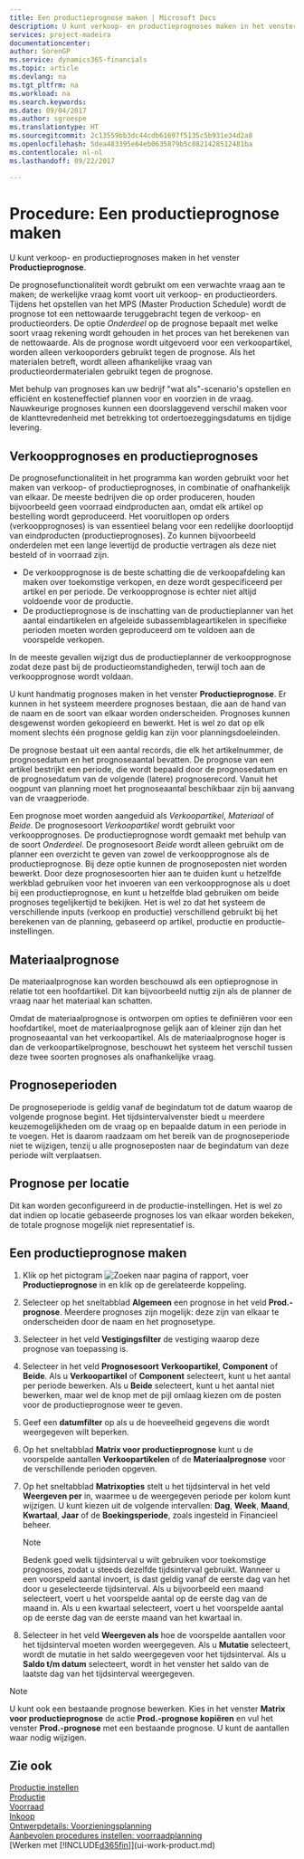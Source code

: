 ```yaml
---
title: Een productieprognose maken | Microsoft Docs
description: U kunt verkoop- en productieprognoses maken in het venster **Productieprognose**.
services: project-madeira
documentationcenter: 
author: SorenGP
ms.service: dynamics365-financials
ms.topic: article
ms.devlang: na
ms.tgt_pltfrm: na
ms.workload: na
ms.search.keywords: 
ms.date: 09/04/2017
ms.author: sgroespe
ms.translationtype: HT
ms.sourcegitcommit: 2c13559bb3dc44cdb61697f5135c5b931e34d2a8
ms.openlocfilehash: 5dea483395e64eb0635879b5c8821428512481ba
ms.contentlocale: nl-nl
ms.lasthandoff: 09/22/2017

---
```

# <a name="how-to-create-a-production-forecast"></a>Procedure: Een productieprognose maken
U kunt verkoop- en productieprognoses maken in het venster **Productieprognose**.  

De prognosefunctionaliteit wordt gebruikt om een verwachte vraag aan te maken; de werkelijke vraag komt voort uit verkoop- en productieorders. Tijdens het opstellen van het MPS (Master Production Schedule) wordt de prognose tot een nettowaarde teruggebracht tegen de verkoop- en productieorders. De optie *Onderdeel* op de prognose bepaalt met welke soort vraag rekening wordt gehouden in het proces van het berekenen van de nettowaarde. Als de prognose wordt uitgevoerd voor een verkoopartikel, worden alleen verkooporders gebruikt tegen de prognose. Als het materialen betreft, wordt alleen afhankelijke vraag van productieordermaterialen gebruikt tegen de prognose.  

Met behulp van prognoses kan uw bedrijf "wat als"-scenario's opstellen en efficiënt en kosteneffectief plannen voor en voorzien in de vraag. Nauwkeurige prognoses kunnen een doorslaggevend verschil maken voor de klanttevredenheid met betrekking tot ordertoezeggingsdatums en tijdige levering.  

## <a name="sales-forecasts-and-production-forecasts"></a>Verkoopprognoses en productieprognoses  
De prognosefunctionaliteit in het programma kan worden gebruikt voor het maken van verkoop- of productieprognoses, in combinatie of onafhankelijk van elkaar. De meeste bedrijven die op order produceren, houden bijvoorbeeld geen voorraad eindproducten aan, omdat elk artikel op bestelling wordt geproduceerd. Het vooruitlopen op orders (verkoopprognoses) is van essentieel belang voor een redelijke doorlooptijd van eindproducten (productieprognoses). Zo kunnen bijvoorbeeld onderdelen met een lange levertijd de productie vertragen als deze niet besteld of in voorraad zijn.  

-   De verkoopprognose is de beste schatting die de verkoopafdeling kan maken over toekomstige verkopen, en deze wordt gespecificeerd per artikel en per periode. De verkoopprognose is echter niet altijd voldoende voor de productie.  
-   De productieprognose is de inschatting van de productieplanner van het aantal eindartikelen en afgeleide subassemblageartikelen in specifieke perioden moeten worden geproduceerd om te voldoen aan de voorspelde verkopen.  

In de meeste gevallen wijzigt dus de productieplanner de verkoopprognose zodat deze past bij de productieomstandigheden, terwijl toch aan de verkoopprognose wordt voldaan.  

U kunt handmatig prognoses maken in het venster **Productieprognose**. Er kunnen in het systeem meerdere prognoses bestaan, die aan de hand van de naam en de soort van elkaar worden onderscheiden. Prognoses kunnen desgewenst worden gekopieerd en bewerkt. Het is wel zo dat op elk moment slechts één prognose geldig kan zijn voor planningsdoeleinden.  

De prognose bestaat uit een aantal records, die elk het artikelnummer, de prognosedatum en het prognoseaantal bevatten. De prognose van een artikel bestrijkt een periode, die wordt bepaald door de prognosedatum en de prognosedatum van de volgende (latere) prognoserecord. Vanuit het oogpunt van planning moet het prognoseaantal beschikbaar zijn bij aanvang van de vraagperiode.  

Een prognose moet worden aangeduid als *Verkoopartikel*, *Materiaal* of *Beide*. De prognosesoort *Verkoopartikel* wordt gebruikt voor verkoopprognoses. De productieprognose wordt gemaakt met behulp van de soort *Onderdeel*. De prognosesoort *Beide* wordt alleen gebruikt om de planner een overzicht te geven van zowel de verkoopprognose als de productieprognose. Bij deze optie kunnen de prognoseposten niet worden bewerkt. Door deze prognosesoorten hier aan te duiden kunt u hetzelfde werkblad gebruiken voor het invoeren van een verkoopprognose als u doet bij een productieprognose, en kunt u hetzelfde blad gebruiken om beide prognoses tegelijkertijd te bekijken. Het is wel zo dat het systeem de verschillende inputs (verkoop en productie) verschillend gebruikt bij het berekenen van de planning, gebaseerd op artikel, productie en productie-instellingen.  

## <a name="component-forecast"></a>Materiaalprognose  
De materiaalprognose kan worden beschouwd als een optieprognose in relatie tot een hoofdartikel. Dit kan bijvoorbeeld nuttig zijn als de planner de vraag naar het materiaal kan schatten.  

Omdat de materiaalprognose is ontworpen om opties te definiëren voor een hoofdartikel, moet de materiaalprognose gelijk aan of kleiner zijn dan het prognoseaantal van het verkoopartikel. Als de materiaalprognose hoger is dan de verkoopartikelprognose, beschouwt het systeem het verschil tussen deze twee soorten prognoses als onafhankelijke vraag.  

## <a name="forecasting-periods"></a>Prognoseperioden  
 De prognoseperiode is geldig vanaf de begindatum tot de datum waarop de volgende prognose begint. Het tijdsintervalvenster biedt u meerdere keuzemogelijkheden om de vraag op en bepaalde datum in een periode in te voegen. Het is daarom raadzaam om het bereik van de prognoseperiode niet te wijzigen, tenzij u alle prognoseposten naar de begindatum van deze periode wilt verplaatsen.  

## <a name="forecast-by-locations"></a>Prognose per locatie  
Dit kan worden geconfigureerd in de productie-instellingen. Het is wel zo dat indien op locatie gebaseerde prognoses los van elkaar worden bekeken, de totale prognose mogelijk niet representatief is.

## <a name="to-create-a-production-forecast"></a>Een productieprognose maken

1.  Klik op het pictogram ![Zoeken naar pagina of rapport](media/ui-search/search_small.png "pictogram Zoeken naar pagina of rapport"), voer **Productieprognose** in en klik op de gerelateerde koppeling.  
2.  Selecteer op het sneltabblad **Algemeen** een prognose in het veld **Prod.-prognose**. Meerdere prognoses zijn mogelijk: deze zijn van elkaar te onderscheiden door de naam en het prognosetype.  
3.  Selecteer in het veld **Vestigingsfilter** de vestiging waarop deze prognose van toepassing is.  
4.  Selecteer in het veld **Prognosesoort** **Verkoopartikel**, **Component** of **Beide**. Als u **Verkoopartikel** of **Component** selecteert, kunt u het aantal per periode bewerken. Als u **Beide** selecteert, kunt u het aantal niet bewerken, maar wel de knop met de pijl omlaag kiezen om de posten voor de productieprognose weer te geven.  
5.  Geef een **datumfilter** op als u de hoeveelheid gegevens die wordt weergegeven wilt beperken.  
6.  Op het sneltabblad **Matrix voor productieprognose** kunt u de voorspelde aantallen **Verkoopartikelen** of de **Materiaalprognose** voor de verschillende perioden opgeven.  
7.  Op het sneltabblad **Matrixopties** stelt u het tijdsinterval in het veld **Weergeven per** in, waarmee u de weergegeven periode per kolom kunt wijzigen. U kunt kiezen uit de volgende intervallen: **Dag**, **Week**, **Maand**, **Kwartaal**, **Jaar** of de **Boekingsperiode**, zoals ingesteld in Financieel beheer.  

    > [!NOTE]  
    >  Bedenk goed welk tijdsinterval u wilt gebruiken voor toekomstige prognoses, zodat u steeds dezelfde tijdsinterval gebruikt. Wanneer u een voorspeld aantal invoert, is dast geldig vanaf de eerste dag van het door u geselecteerde tijdsinterval. Als u bijvoorbeeld een maand selecteert, voert u het voorspelde aantal op de eerste dag van de maand in. Als u een kwartaal selecteert, voert u het voorspelde aantal op de eerste dag van de eerste maand van het kwartaal in.  

8.  Selecteer in het veld **Weergeven als** hoe de voorspelde aantallen voor het tijdsinterval moeten worden weergegeven. Als u **Mutatie** selecteert, wordt de mutatie in het saldo weergegeven voor het tijdsinterval. Als u **Saldo t/m datum** selecteert, wordt in het venster het saldo van de laatste dag van het tijdsinterval weergegeven.  

> [!NOTE]  
>  U kunt ook een bestaande prognose bewerken. Kies in het venster **Matrix voor productieprognose** de actie **Prod.-prognose kopiëren** en vul het venster **Prod.-prognose** met een bestaande prognose. U kunt de aantallen waar nodig wijzigen.  

## <a name="see-also"></a>Zie ook  
[Productie instellen](production-configure-production-processes.md)  
[Productie](production-manage-manufacturing.md)    
[Voorraad](inventory-manage-inventory.md)  
[Inkoop](purchasing-manage-purchasing.md)  
[Ontwerpdetails: Voorzieningsplanning](design-details-supply-planning.md)   
[Aanbevolen procedures instellen: voorraadplanning](setup-best-practices-supply-planning.md)  
[Werken met [!INCLUDE[d365fin](includes/d365fin_md.md)]](ui-work-product.md)

